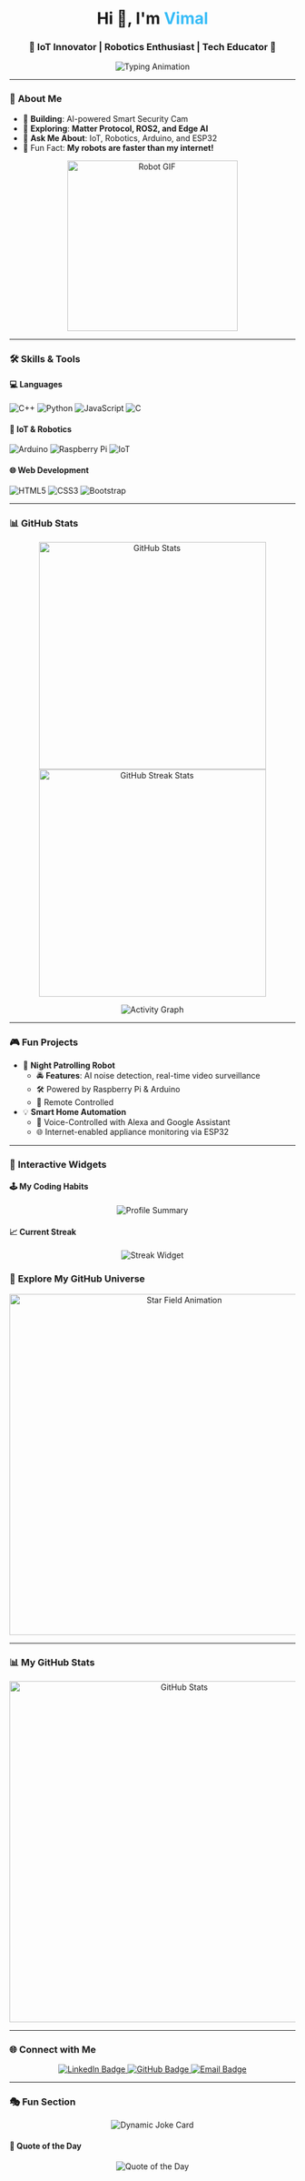 <h1 align="center">
  Hi 👋, I'm <span style="color: #36BCF7;">Vimal</span>  
</h1>
<h3 align="center">🚀 IoT Innovator | Robotics Enthusiast | Tech Educator 🌟</h3>

<p align="center">
  <img src="https://readme-typing-svg.herokuapp.com?font=Fira+Code&size=22&pause=2000&color=36BCF7&center=true&width=500&lines=Welcome+to+my+GitHub!;IoT+%2B+Robotics+%3D+Innovation!;Open+Source+Lover;Exploring+Edge+Computing+%26+AI!;Let%27s+Collaborate+on+Cool+Projects!" alt="Typing Animation">
</p>

---

### 🌟 **About Me**
- 🔭 **Building**: AI-powered Smart Security Cam  
- 🌱 **Exploring**: **Matter Protocol, ROS2, and Edge AI**  
- 💬 **Ask Me About**: IoT, Robotics, Arduino, and ESP32  
- 🌟 Fun Fact: **My robots are faster than my internet!**  

<p align="center">
  <img src="https://github.com/itsvimalm/itsvimalm/blob/main/assets/robot.gif" alt="Robot GIF" width="300">
</p>

---

### 🛠️ **Skills & Tools**
#### **💻 Languages**
![C++](https://img.shields.io/badge/C++-blue?style=for-the-badge&logo=cplusplus&logoColor=white)
![Python](https://img.shields.io/badge/Python-yellow?style=for-the-badge&logo=python&logoColor=white)
![JavaScript](https://img.shields.io/badge/JavaScript-gold?style=for-the-badge&logo=javascript&logoColor=white)
![C](https://img.shields.io/badge/C-grey?style=for-the-badge&logo=c&logoColor=white)

#### **🤖 IoT & Robotics**
![Arduino](https://img.shields.io/badge/Arduino-00979D?style=for-the-badge&logo=arduino&logoColor=white)
![Raspberry Pi](https://img.shields.io/badge/Raspberry%20Pi-C51A4A?style=for-the-badge&logo=raspberrypi&logoColor=white)
![IoT](https://img.shields.io/badge/IoT-Powered-green?style=for-the-badge)

#### **🌐 Web Development**
![HTML5](https://img.shields.io/badge/HTML5-orange?style=for-the-badge&logo=html5&logoColor=white)
![CSS3](https://img.shields.io/badge/CSS3-blue?style=for-the-badge&logo=css3&logoColor=white)
![Bootstrap](https://img.shields.io/badge/Bootstrap-purple?style=for-the-badge&logo=bootstrap&logoColor=white)

---

### 📊 **GitHub Stats**
<p align="center">
  <img src="https://github-readme-stats.vercel.app/api?username=itsvimalm&show_icons=true&theme=radical" alt="GitHub Stats" width="400"/>
  <img src="https://github-readme-streak-stats.herokuapp.com/?user=itsvimalm&theme=radical" alt="GitHub Streak Stats" width="400"/>
</p>

<p align="center">
  <img src="https://github-readme-activity-graph.vercel.app/graph?username=itsvimalm&theme=react-dark&hide_border=true&area=true" alt="Activity Graph">
</p>

---

### 🎮 **Fun Projects**
- 🌟 **Night Patrolling Robot**  
   - 🚔 **Features**: AI noise detection, real-time video surveillance  
   - 🛠️ Powered by Raspberry Pi & Arduino  
   - 📡 Remote Controlled  
- 💡 **Smart Home Automation**  
   - 🔗 Voice-Controlled with Alexa and Google Assistant  
   - 🌐 Internet-enabled appliance monitoring via ESP32  

---

### 🎉 **Interactive Widgets**

#### 🕹 **My Coding Habits**
<p align="center">
  <img src="https://github-profile-summary-cards.vercel.app/api/cards/profile-details?username=itsvimalm&theme=radical" alt="Profile Summary">
</p>

#### 📈 **Current Streak**
<p align="center">
  <img src="https://github-readme-streak-stats.herokuapp.com?user=itsvimalm&theme=radical" alt="Streak Widget">
</p>

### 🚀 **Explore My GitHub Universe**
<p align="center">
  <img src="./assets/star-field.gif" alt="Star Field Animation" width="600">
</p>

---

### 📊 **My GitHub Stats**
<p align="center">
  <img src="./assets/github-stats.png" alt="GitHub Stats" width="600">
</p>

---

### 🌐 **Connect with Me**
<p align="center">
  <a href="https://linkedin.com/in/vimal-m-dev" target="_blank">
    <img src="https://img.shields.io/badge/LinkedIn-blue?style=for-the-badge&logo=linkedin&logoColor=white" alt="LinkedIn Badge">
  </a>
  <a href="https://github.com/itsvimalm" target="_blank">
    <img src="https://img.shields.io/badge/GitHub-black?style=for-the-badge&logo=github&logoColor=white" alt="GitHub Badge">
  </a>
  <a href="mailto:vimal@dctro.in">
    <img src="https://img.shields.io/badge/Email-red?style=for-the-badge&logo=gmail&logoColor=white" alt="Email Badge">
  </a>
</p>

---

### 🎭 **Fun Section**
<p align="center">
  <img src="https://readme-jokes.vercel.app/api" alt="Dynamic Joke Card">
</p>

#### 📜 **Quote of the Day**
<p align="center">
  <img src="https://quotes-github-readme.vercel.app/api?type=horizontal&theme=radical" alt="Quote of the Day">
</p>
